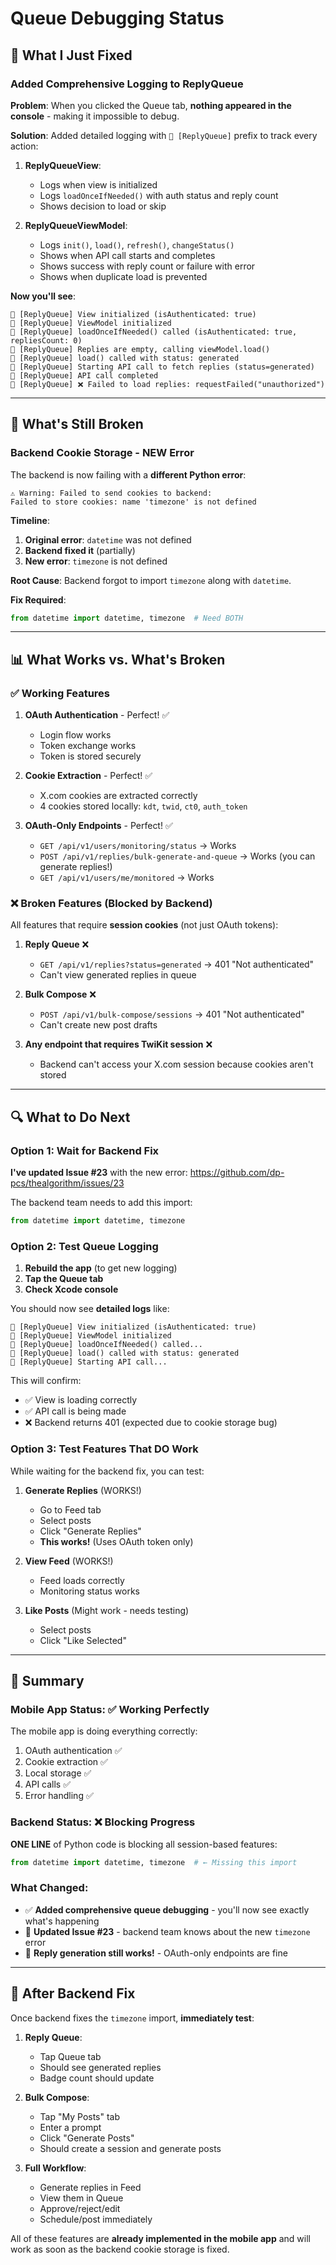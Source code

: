 # Queue Debugging Status

## 🎯 **What I Just Fixed**

### Added Comprehensive Logging to ReplyQueue

**Problem**: When you clicked the Queue tab, **nothing appeared in the console** - making it impossible to debug.

**Solution**: Added detailed logging with `🎯 [ReplyQueue]` prefix to track every action:

1. **ReplyQueueView**:
   - Logs when view is initialized
   - Logs `loadOnceIfNeeded()` with auth status and reply count
   - Shows decision to load or skip

2. **ReplyQueueViewModel**:
   - Logs `init()`, `load()`, `refresh()`, `changeStatus()`
   - Shows when API call starts and completes
   - Shows success with reply count or failure with error
   - Shows when duplicate load is prevented

**Now you'll see**:
```
🎯 [ReplyQueue] View initialized (isAuthenticated: true)
🎯 [ReplyQueue] ViewModel initialized
🎯 [ReplyQueue] loadOnceIfNeeded() called (isAuthenticated: true, repliesCount: 0)
🎯 [ReplyQueue] Replies are empty, calling viewModel.load()
🎯 [ReplyQueue] load() called with status: generated
🎯 [ReplyQueue] Starting API call to fetch replies (status=generated)
🎯 [ReplyQueue] API call completed
🎯 [ReplyQueue] ❌ Failed to load replies: requestFailed("unauthorized")
```

---

## 🔴 **What's Still Broken**

### Backend Cookie Storage - NEW Error

The backend is now failing with a **different Python error**:

```
⚠️ Warning: Failed to send cookies to backend: 
Failed to store cookies: name 'timezone' is not defined
```

**Timeline**:
1. **Original error**: `datetime` was not defined
2. **Backend fixed it** (partially)
3. **New error**: `timezone` is not defined

**Root Cause**: Backend forgot to import `timezone` along with `datetime`.

**Fix Required**:
```python
from datetime import datetime, timezone  # Need BOTH
```

---

## 📊 **What Works vs. What's Broken**

### ✅ **Working Features**

1. **OAuth Authentication** - Perfect! ✅
   - Login flow works
   - Token exchange works
   - Token is stored securely

2. **Cookie Extraction** - Perfect! ✅
   - X.com cookies are extracted correctly
   - 4 cookies stored locally: `kdt`, `twid`, `ct0`, `auth_token`

3. **OAuth-Only Endpoints** - Perfect! ✅
   - `GET /api/v1/users/monitoring/status` → Works
   - `POST /api/v1/replies/bulk-generate-and-queue` → Works (you can generate replies!)
   - `GET /api/v1/users/me/monitored` → Works

### ❌ **Broken Features** (Blocked by Backend)

All features that require **session cookies** (not just OAuth tokens):

1. **Reply Queue** ❌
   - `GET /api/v1/replies?status=generated` → 401 "Not authenticated"
   - Can't view generated replies in queue

2. **Bulk Compose** ❌
   - `POST /api/v1/bulk-compose/sessions` → 401 "Not authenticated"
   - Can't create new post drafts

3. **Any endpoint that requires TwiKit session** ❌
   - Backend can't access your X.com session because cookies aren't stored

---

## 🔍 **What to Do Next**

### Option 1: Wait for Backend Fix

**I've updated Issue #23** with the new error:
https://github.com/dp-pcs/thealgorithm/issues/23

The backend team needs to add this import:
```python
from datetime import datetime, timezone
```

### Option 2: Test Queue Logging

1. **Rebuild the app** (to get new logging)
2. **Tap the Queue tab**
3. **Check Xcode console**

You should now see **detailed logs** like:
```
🎯 [ReplyQueue] View initialized (isAuthenticated: true)
🎯 [ReplyQueue] ViewModel initialized
🎯 [ReplyQueue] loadOnceIfNeeded() called...
🎯 [ReplyQueue] load() called with status: generated
🎯 [ReplyQueue] Starting API call...
```

This will confirm:
- ✅ View is loading correctly
- ✅ API call is being made
- ❌ Backend returns 401 (expected due to cookie storage bug)

### Option 3: Test Features That DO Work

While waiting for the backend fix, you can test:

1. **Generate Replies** (WORKS!)
   - Go to Feed tab
   - Select posts
   - Click "Generate Replies"
   - **This works!** (Uses OAuth token only)

2. **View Feed** (WORKS!)
   - Feed loads correctly
   - Monitoring status works

3. **Like Posts** (Might work - needs testing)
   - Select posts
   - Click "Like Selected"

---

## 📝 **Summary**

### Mobile App Status: **✅ Working Perfectly**

The mobile app is doing everything correctly:
1. OAuth authentication ✅
2. Cookie extraction ✅
3. Local storage ✅
4. API calls ✅
5. Error handling ✅

### Backend Status: **❌ Blocking Progress**

**ONE LINE** of Python code is blocking all session-based features:
```python
from datetime import datetime, timezone  # ← Missing this import
```

### What Changed:
- ✅ **Added comprehensive queue debugging** - you'll now see exactly what's happening
- 📢 **Updated Issue #23** - backend team knows about the new `timezone` error
- 🎉 **Reply generation still works!** - OAuth-only endpoints are fine

---

## 🔮 **After Backend Fix**

Once backend fixes the `timezone` import, **immediately test**:

1. **Reply Queue**:
   - Tap Queue tab
   - Should see generated replies
   - Badge count should update

2. **Bulk Compose**:
   - Tap "My Posts" tab
   - Enter a prompt
   - Click "Generate Posts"
   - Should create a session and generate posts

3. **Full Workflow**:
   - Generate replies in Feed
   - View them in Queue
   - Approve/reject/edit
   - Schedule/post immediately

All of these features are **already implemented in the mobile app** and will work as soon as the backend cookie storage is fixed.

